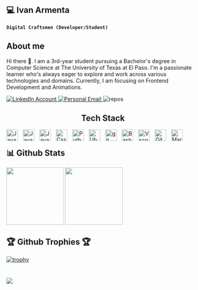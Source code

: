 ## 💻 Ivan Armenta

 **`Digital Craftsmen (Developer/Student)`** 
 
 ## About me
Hi there 👋. I am a 3rd-year student pursuing a Bachelor's degree in Computer Science at The University of Texas at El Paso. I'm a passionate learner who's always eager to explore and work across various technologies and domains. Currently, I am focusing on Frontend Development and Animations.

<p>
    <a href="https://www.linkedin.com/in/iarmenta/">
    <img alt="LinkedIn Account" src="https://custom-icon-badges.demolab.com/badge/-LinkedIn-blue?style=for-the-badge&logo=linkedin">
    </a>
    <a href="mailto:i_armenta@outlook.com">
        <img alt="Personal Email" src="https://custom-icon-badges.demolab.com/badge/-i__armenta@outlook.com-red?style=for-the-badge&logo=mention&logoColor=white">
    </img>
    <a>
        <img alt="repos" src="https://custom-icon-badges.demolab.com/badge/-My%20Repos-purple?style=for-the-badge&logoColor=white&logo=repo">
    </a>
</p>

<h2 style="text-align: center;">Tech Stack</h2>
<img align="left" alt="Java" width="30px" style="padding-right:10px" src="https://cdn.jsdelivr.net/gh/devicons/devicon@latest/icons/java/java-original.svg">
<img align="left" alt="JavaScript" width="30px" style="padding-right:10px" src="https://cdn.jsdelivr.net/gh/devicons/devicon@latest/icons/javascript/javascript-original.svg">
<img align="left" alt="JavaScript" width="30px" style="padding-right:10px" src="https://cdn.jsdelivr.net/gh/devicons/devicon@latest/icons/html5/html5-original.svg">
<img align="left" alt="Css" width="30px" style="padding-right:10px" src="https://cdn.jsdelivr.net/gh/devicons/devicon@latest/icons/css3/css3-original.svg">
<img align="left" alt="Python" width="30px" style="padding-right:10px" src="https://cdn.jsdelivr.net/gh/devicons/devicon@latest/icons/python/python-plain.svg">
<img align="left" alt="Ubuntu" width="30px" style="padding-right:10px" src="https://cdn.jsdelivr.net/gh/devicons/devicon@latest/icons/ubuntu/ubuntu-original.svg">
<img align="left" alt="git" width="30px" style="padding-right:10px" src="https://cdn.jsdelivr.net/gh/devicons/devicon@latest/icons/git/git-original.svg">
<img align="left" alt="Bash" width="30px" style="padding-right:10px" src="https://cdn.jsdelivr.net/gh/devicons/devicon@latest/icons/bash/bash-original.svg">    
<img align="left" alt="Vscode" width="30px" style="padding-right:10px" src="https://cdn.jsdelivr.net/gh/devicons/devicon@latest/icons/vscode/vscode-original.svg" />
<img align="left" alt="Github" width="30px" style="padding-right:10px" src="https://cdn.jsdelivr.net/gh/devicons/devicon@latest/icons/github/github-original.svg" />
<img align="left" alt="Markdown" width="30px" style="padding-right:10px" src="https://cdn.jsdelivr.net/gh/devicons/devicon@latest/icons/markdown/markdown-original.svg">
<br>         

## 📊 Github Stats
<img height=150 align="left" src="https://github-readme-stats.vercel.app/api?username=armenta-i" />
<img height=150 align="center" src="https://github-readme-stats.vercel.app/api/top-langs?username=armenta-i&layout=compact&langs_count=8&card_width=320" />


## 🏆 Github Trophies 🏆 
[![trophy](https://github-profile-trophy.vercel.app/?username=armenta-i&theme=juicyfresh&no-bg=true)](https://github.com/ryo-ma/github-profile-trophy)
#
<!-- Profile Views -->
<a href="https://visitcount.itsvg.in">
  <img src="https://visitcount.itsvg.in/api?id=armenta-i&label=Profile%20Views&color=6&icon=3&pretty=true" />
</a>
